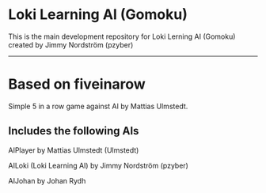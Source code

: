 # Loki Learning AI (Gomoku)
This is the main development repository for Loki Lerning AI (Gomoku) created by Jimmy Nordström (pzyber)

--------------------------------------------------------

# Based on fiveinarow
Simple 5 in a row game against AI by Mattias Ulmstedt.

Includes the following AIs
--------------------------------------------------------
AIPlayer                  by Mattias Ulmstedt (Ulmstedt)

AILoki (Loki Learning AI) by Jimmy Nordström (pzyber)

AIJohan                   by Johan Rydh
